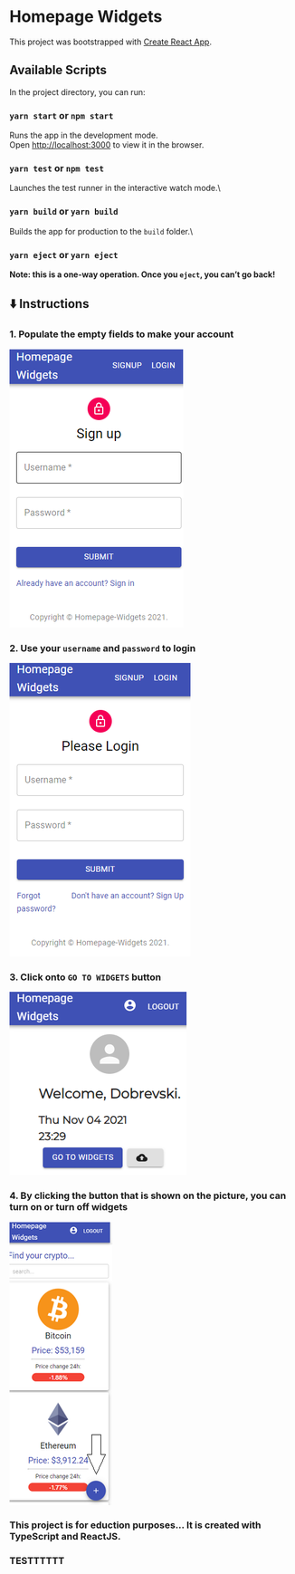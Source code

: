   # Homepage Widgets
This project was bootstrapped with [Create React App](https://github.com/facebook/create-react-app).
## Available Scripts
In the project directory, you can run:
### `yarn start` or `npm start`
Runs the app in the development mode.\
Open [http://localhost:3000](http://localhost:3000) to view it in the browser.
### `yarn test` or `npm test`
Launches the test runner in the interactive watch mode.\
### `yarn build` or `yarn build`
Builds the app for production to the `build` folder.\
### `yarn eject` or `yarn eject`
**Note: this is a one-way operation. Once you `eject`, you can’t go back!**

## :arrow_down: Instructions
### 1. Populate the empty fields to make your account
<img src="https://github.com/vasilyoshev/homepage-ui/blob/main/src/assets/signup.png" alt="signup" />

### 2. Use your `username` and `password` to login
<img src="https://github.com/vasilyoshev/homepage-ui/blob/main/src/assets/login.png" alt="signin" />

### 3. Click onto `GO TO WIDGETS` button
<img src="https://github.com/vasilyoshev/homepage-ui/blob/main/src/assets/dashboard.png" alt="dashboard" />

### 4. By clicking the button that is shown on the picture, you can turn on or turn off widgets
<img src="https://github.com/vasilyoshev/homepage-ui/blob/main/src/assets/info.png" alt="addwidgetBtn" />

### This project is for eduction purposes... It is created with TypeScript and ReactJS.

### TESTTTTTT